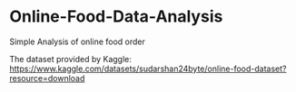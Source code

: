 # Online-Food-Data-Analysis
Simple Analysis of online food order

The dataset provided by Kaggle:
https://www.kaggle.com/datasets/sudarshan24byte/online-food-dataset?resource=download
